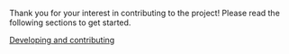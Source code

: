 Thank you for your interest in contributing to the project! Please read the following sections to get started.

[Developing and contributing](./docs/contributing/main.md)
